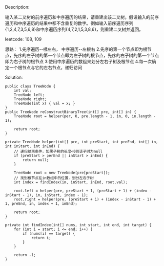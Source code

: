 Description:

输入某二叉树的前序遍历和中序遍历的结果，请重建出该二叉树。假设输入的前序遍历和中序遍历的结果中都不含重复的数字。例如输入前序遍历序列{1,2,4,7,3,5,6,8}和中序遍历序列{4,7,2,1,5,3,8,6}，则重建二叉树并返回。

leetcode: 108, 109

思路：
1.先序遍历--根左右， 中序遍历--左根右
2.先序的第一个节点即为根节点，先序的左子树的第一个节点即为左子树的根节点，先序的右子树的第一个节点即为右子树的根节点
3.使用中序遍历的数组来划分左右子树及根节点
4.每一次确定一个根节点与它的左右节点，递归访问

Solution:

``` 
public class TreeNode {
    int val;
    TreeNode left;
    TreeNode right;
    TreeNode(int x) { val = x; }
}
public TreeNode reConstructBinaryTree(int[] pre, int[] in) {
    TreeNode root = helper(per, 0, pre.length - 1, in, 0, in.length - 1);

    return root;
}

private TreeNode helper(int[] pre, int preStart, int preEnd, int[] in, int inStart, int inEnd) {
    // 递归结束条件，如果子树的长度<0则该子树为null
    if (preStart > perEnd || inStart > inEnd) {
        return null;
    } 

    TreeNode root = new TreeNode(pre[preStart]);
    // 找到根节点在in数组中的位置，划分左右子树
    int index = findIndex(in, inStart, inEnd, root.val);

    root.left = helper(pre, preStart + 1, (preStart + 1) + (index - inStart - 1), in, inStart, index - 1);
    root.right = helper(pre, (preStart + 1) + (index - inStart - 1) + 1, preEnd, in, index + 1, inEnd); 

    return root;
}

private int findIndex(int[] nums, int start, int end, int target) {
    for (int i = start; i <= end; i++) {
        if (nums[i] == target) {
            return i;
        }
    }

    return -1;
}
```